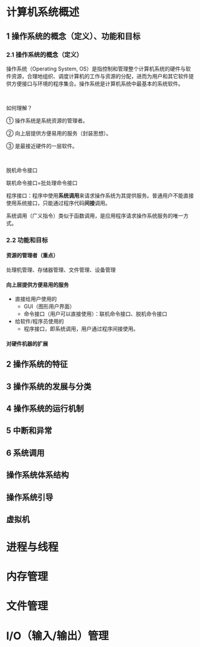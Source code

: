 





# 计算机系统概述

## 1 操作系统的概念（定义）、功能和目标

### 2.1 操作系统的概念（定义）

操作系统（Operating System, OS）是指控制和管理整个计算机系统的硬件与软件资源，合理地组织、调度计算机的工作与资源的分配，进而为用户和其它软件提供方便接口与环境的程序集合。操作系统是计算机系统中最基本的系统软件。

<br/>

如何理解？

① 操作系统是系统资源的管理者。

② 向上层提供方便易用的服务（封装思想）。

③ 是最接近硬件的一层软件。

<br/>

脱机命令接口

联机命令接口=批处理命令接口

程序接口：程序中使用**系统调用**来请求操作系统为其提供服务。普通用户不能直接使用系统接口，只能通过程序代码**间接**调用。

系统调用（广义指令）类似于函数调用，是应用程序请求操作系统服务的唯一方式。



### 2.2 功能和目标

#### 资源的管理者（重点）

处理机管理、存储器管理、文件管理、设备管理

#### 向上层提供方便易用的服务

- 直接给用户使用的
  - GUI（图形用户界面）
  - 命令接口（用户可以直接使用）：联机命令接口、脱机命令接口
- 给软件/程序员使用的
  - 程序接口，即系统调用，用户通过程序间接使用。

#### 对硬件机器的扩展



## 2 操作系统的特征





## 3 操作系统的发展与分类

## 4 操作系统的运行机制

## 5 中断和异常

## 6 系统调用

## 操作系统体系结构

## 操作系统引导

## 虚拟机















# 进程与线程



# 内存管理









































# 文件管理







# I/O（输入/输出）管理



